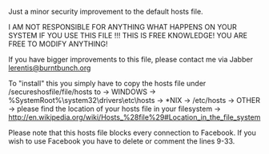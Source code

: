 Just a minor security improvement to the default hosts file.

I AM NOT RESPONSIBLE FOR ANYTHING WHAT HAPPENS ON YOUR SYSTEM IF YOU USE THIS FILE !!!
THIS IS FREE KNOWLEDGE! YOU ARE FREE TO MODIFY ANYTHING!

If you have bigger improvements to this file, please contact me via Jabber <lerentis@burntbunch.org>

To "install" this you simply have to copy the hosts file under /secureshosfile/file/hosts to 
	-> WINDOWS
		-> %SystemRoot%\system32\drivers\etc\hosts 
	-> *NIX
		-> /etc/hosts
	-> OTHER
		-> please find the location of your hosts file in your filesystem
		-> http://en.wikipedia.org/wiki/Hosts_%28file%29#Location_in_the_file_system

Please note that this hosts file blocks every connection to Facebook. 
If you wish to use Facebook you have to delete or comment the lines 9-33. 
